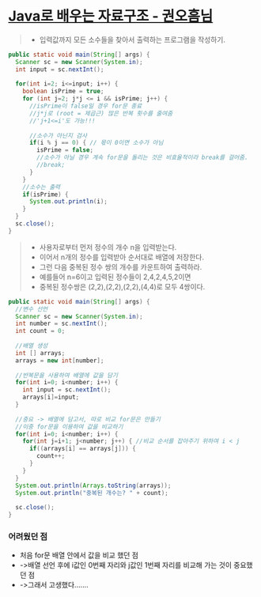 # [Java로 배우는 자료구조 - 권오흠님](https://www.inflearn.com/course/java-%EC%9E%90%EB%A3%8C%EA%B5%AC%EC%A1%B0/dashboard)

>- 입력값까지 모든 소수들을 찾아서 출력하는 프로그램을 작성하기.

```java
public static void main(String[] args) {
  Scanner sc = new Scanner(System.in);
  int input = sc.nextInt();
  
  for(int i=2; i<=input; i++) {
    boolean isPrime = true;
    for (int j=2; j*j <= i && isPrime; j++) {
      //isPrime이 false일 경우 for문 종료
      //j*j로 (root = 제곱근) 많은 반복 횟수를 줄여줌
      //'j+1<=i'도 가능!!!
      
      //소수가 아닌지 검사
      if(i % j == 0) { // 몫이 0이면 소수가 아님
        isPrime = false;
        //소수가 아닐 경우 계속 for문을 돌리는 것은 비효율적이라 break를 걸어줌.
        //break;
      }
    }
    //소수는 출력
    if(isPrime) {
      System.out.println(i);
    }
  }
  sc.close();
}
```

>- 사용자로부터 먼저 정수의 개수 n을 입력받는다.
>- 이어서 n개의 정수를 입력받아 순서대로 배열에 저장한다.
>- 그런 다음 중복된 정수 쌍의 개수를 카운트하여 출력하라.
>- 예를들어 n=6이고 입력된 정수들이 2,4,2,4,5,2이면
>- 중복된 정수쌍은 (2,2),(2,2),(2,2),(4,4)로 모두 4쌍이다.

```java
public static void main(String[] args) {		
  //변수 선언
  Scanner sc = new Scanner(System.in);
  int number = sc.nextInt();
  int count = 0;
  
  //배열 생성
  int [] arrays;
  arrays = new int[number];
  
  //반복문을 사용하여 배열에 값을 담기
  for(int i=0; i<number; i++) {
    int input = sc.nextInt();
    arrays[i]=input;
  }
  
  //중요 -> 배열에 담고서, 따로 비교 for문은 만들기
  //이중 for문을 이용하여 값을 비교하기
  for(int i=0; i<number; i++) {
    for(int j=i+1; j<number; j++) { //비교 순서를 잡아주기 위하여 i < j
      if((arrays[i] == arrays[j])) {
        count++;
      }
    }
  }
  System.out.println(Arrays.toString(arrays));
  System.out.println("중복된 개수는? " + count);
  
  sc.close();
}
```

### 어려웠던 점

- 처음 for문 배열 안에서 값을 비교 했던 점
- ->배열 선언 후에 i값인 0번째 자리와 j값인 1번째 자리를 비교해 가는 것이 중요했던 점
- ->그래서 고생했다.......